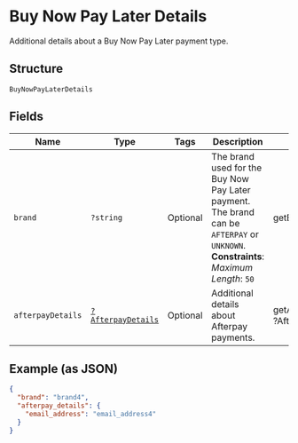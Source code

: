 
# Buy Now Pay Later Details

Additional details about a Buy Now Pay Later payment type.

## Structure

`BuyNowPayLaterDetails`

## Fields

| Name | Type | Tags | Description | Getter | Setter |
|  --- | --- | --- | --- | --- | --- |
| `brand` | `?string` | Optional | The brand used for the Buy Now Pay Later payment.<br>The brand can be `AFTERPAY` or `UNKNOWN`.<br>**Constraints**: *Maximum Length*: `50` | getBrand(): ?string | setBrand(?string brand): void |
| `afterpayDetails` | [`?AfterpayDetails`](/doc/models/afterpay-details.md) | Optional | Additional details about Afterpay payments. | getAfterpayDetails(): ?AfterpayDetails | setAfterpayDetails(?AfterpayDetails afterpayDetails): void |

## Example (as JSON)

```json
{
  "brand": "brand4",
  "afterpay_details": {
    "email_address": "email_address4"
  }
}
```

